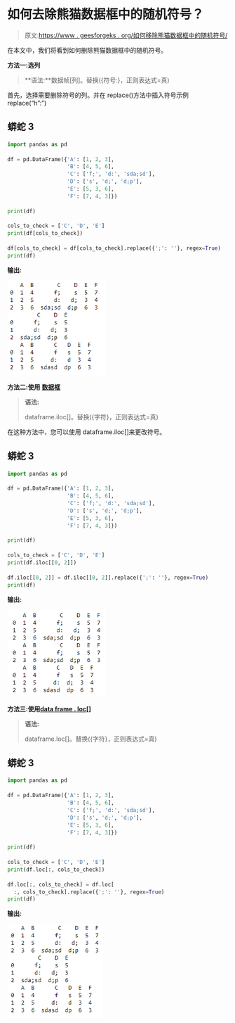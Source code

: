 # 如何去除熊猫数据框中的随机符号？

> 原文:[https://www . geesforgeks . org/如何移除熊猫数据框中的随机符号/](https://www.geeksforgeeks.org/how-to-remove-random-symbols-in-a-dataframe-in-pandas/)

在本文中，我们将看到如何删除熊猫数据框中的随机符号。

**方法一:选列**

> **语法:**数据帧[列]。替换({符号:}，正则表达式=真)

首先，选择需要删除符号的列。并在 replace()方法中插入符号示例 replace(“h”:”)

## 蟒蛇 3

```py
import pandas as pd

df = pd.DataFrame({'A': [1, 2, 3],
                   'B': [4, 5, 6],
                   'C': ['f;', 'd:', 'sda;sd'],
                   'D': ['s', 'd;', 'd;p'],
                   'E': [5, 3, 6],
                   'F': [7, 4, 3]})

print(df)

cols_to_check = ['C', 'D', 'E']
print(df[cols_to_check])

df[cols_to_check] = df[cols_to_check].replace({';': ''}, regex=True)
print(df)
```

**输出:**

![](img/28ab72347548e6a9b753382637fbf883.png)

**方法二:使用** [**数据框**](https://www.geeksforgeeks.org/python-extracting-rows-using-pandas-iloc/)

> **语法:**
> 
> dataframe.iloc[]。替换({字符}，正则表达式=真)

在这种方法中，您可以使用 dataframe.iloc[]来更改符号。

## 蟒蛇 3

```py
import pandas as pd

df = pd.DataFrame({'A': [1, 2, 3],
                   'B': [4, 5, 6],
                   'C': ['f;', 'd:', 'sda;sd'],
                   'D': ['s', 'd;', 'd;p'],
                   'E': [5, 3, 6],
                   'F': [7, 4, 3]})

print(df)

cols_to_check = ['C', 'D', 'E']
print(df.iloc[[0, 2]])

df.iloc[[0, 2]] = df.iloc[[0, 2]].replace({';': ''}, regex=True)
print(df)
```

**输出:**

![](img/8e9ec6aa254834fff0bbfc836034b803.png)

**方法三:使用**[**data frame . loc[]**](https://www.geeksforgeeks.org/python-pandas-dataframe-loc/)

> **语法:**
> 
> dataframe.loc[]。替换({字符}，正则表达式=真)

## 蟒蛇 3

```py
import pandas as pd

df = pd.DataFrame({'A': [1, 2, 3],
                   'B': [4, 5, 6],
                   'C': ['f;', 'd:', 'sda;sd'],
                   'D': ['s', 'd;', 'd;p'],
                   'E': [5, 3, 6],
                   'F': [7, 4, 3]})

print(df)

cols_to_check = ['C', 'D', 'E']
print(df.loc[:, cols_to_check])

df.loc[:, cols_to_check] = df.loc[
  :, cols_to_check].replace({';': ''}, regex=True)
print(df)
```

**输出:**

![](img/41dc6b18cbf6b3942c6cbc517f6a5864.png)